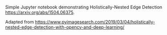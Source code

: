 Simple Jupyter notebook demonstrating Holistically-Nested Edge Detection https://arxiv.org/abs/1504.06375.

Adapted from https://www.pyimagesearch.com/2019/03/04/holistically-nested-edge-detection-with-opencv-and-deep-learning/
